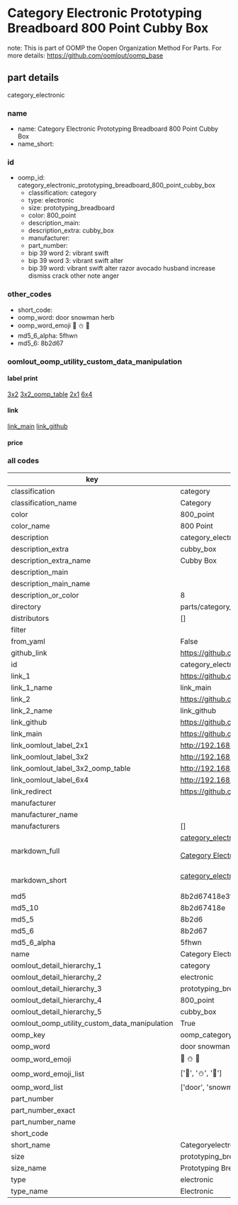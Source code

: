 # Category Electronic Prototyping Breadboard 800 Point Cubby Box  

note: This is part of OOMP the Oopen Organization Method For Parts. For more details: https://github.com/oomlout/oomp_base

##  part details
  



category_electronic



### name
* name: Category Electronic Prototyping Breadboard 800 Point Cubby Box
* name_short: 
### id
* oomp_id: category_electronic_prototyping_breadboard_800_point_cubby_box
  * classification: category
  * type: electronic
  * size: prototyping_breadboard
  * color: 800_point
  * description_main: 
  * description_extra: cubby_box
  * manufacturer: 
  * part_number: 
  * bip 39 word 2: vibrant swift
  * bip 39 word 3: vibrant swift alter
  * bip 39 word: vibrant swift alter razor avocado husband increase dismiss crack other note anger

### other_codes
* short_code: 
* oomp_word: door snowman herb
* oomp_word_emoji :door: :snowman: :herb:
* md5_6_alpha: 5fhwn
* md5_6: 8b2d67






### oomlout_oomp_utility_custom_data_manipulation
#### label print
[3x2](http://192.168.1.245:1112/?label=oomp%205fhwn)
[3x2_oomp_table](http://192.168.1.108:1112/?label=oomp%205fhwn)
[2x1](http://192.168.1.242:1112/?label=oomp%205fhwn)
[6x4](http://192.168.1.55:1112/?label=oomp%205fhwn)    

#### link

[link_main](https://github.com/oomlout/oomlout_oomp_version_1_messy/tree/main/parts/category_electronic_prototyping_breadboard_800_point_cubby_box) [link_github](https://github.com/oomlout/oomlout_oomp_version_1_messy/tree/main/parts/category_electronic_prototyping_breadboard_800_point_cubby_box)                             

#### price







### all codes 
| key | value |  
| --- | --- |  
| classification | category |  
| classification_name | Category |  
| color | 800_point |  
| color_name | 800 Point |  
| description | category_electronic |  
| description_extra | cubby_box |  
| description_extra_name | Cubby Box |  
| description_main |  |  
| description_main_name |  |  
| description_or_color | 8  |  
| directory | parts/category_electronic_prototyping_breadboard_800_point_cubby_box |  
| distributors | [] |  
| filter |  |  
| from_yaml | False |  
| github_link | https://github.com/oomlout/oomlout_oomp_part_src/tree/main/parts/category_electronic_prototyping_breadboard_800_point_cubby_box |  
| id | category_electronic_prototyping_breadboard_800_point_cubby_box |  
| link_1 | https://github.com/oomlout/oomlout_oomp_version_1_messy/tree/main/parts/category_electronic_prototyping_breadboard_800_point_cubby_box |  
| link_1_name | link_main |  
| link_2 | https://github.com/oomlout/oomlout_oomp_version_1_messy/tree/main/parts/category_electronic_prototyping_breadboard_800_point_cubby_box |  
| link_2_name | link_github |  
| link_github | https://github.com/oomlout/oomlout_oomp_version_1_messy/tree/main/parts/category_electronic_prototyping_breadboard_800_point_cubby_box |  
| link_main | https://github.com/oomlout/oomlout_oomp_version_1_messy/tree/main/parts/category_electronic_prototyping_breadboard_800_point_cubby_box |  
| link_oomlout_label_2x1 | http://192.168.1.242:1112/?label=oomp%205fhwn |  
| link_oomlout_label_3x2 | http://192.168.1.245:1112/?label=oomp%205fhwn |  
| link_oomlout_label_3x2_oomp_table | http://192.168.1.108:1112/?label=oomp%205fhwn |  
| link_oomlout_label_6x4 | http://192.168.1.55:1112/?label=oomp%205fhwn |  
| link_redirect | https://github.com/oomlout/oomlout_oomp_version_1_messy/tree/main/parts/category_electronic_prototyping_breadboard_800_point_cubby_box |  
| manufacturer |  |  
| manufacturer_name |  |  
| manufacturers | [] |  
| markdown_full | [category_electronic_prototyping_breadboard_800_point_cubby_box](none)<br>[](none)<br>[Category Electronic Prototyping Breadboard 800 Point Cubby Box](none)<br><br> |  
| markdown_short | [category_electronic_prototyping_breadboard_800_point_cubby_box](none)<br><br> |  
| md5 | 8b2d67418e3f4e55bf87fb2a0ef6f79b |  
| md5_10 | 8b2d67418e |  
| md5_5 | 8b2d6 |  
| md5_6 | 8b2d67 |  
| md5_6_alpha | 5fhwn |  
| name | Category Electronic Prototyping Breadboard 800 Point Cubby Box |  
| oomlout_detail_hierarchy_1 | category |  
| oomlout_detail_hierarchy_2 | electronic |  
| oomlout_detail_hierarchy_3 | prototyping_breadboard |  
| oomlout_detail_hierarchy_4 | 800_point |  
| oomlout_detail_hierarchy_5 | cubby_box |  
| oomlout_oomp_utility_custom_data_manipulation | True |  
| oomp_key | oomp_category_electronic_prototyping_breadboard_800_point_cubby_box |  
| oomp_word | door snowman herb |  
| oomp_word_emoji | :door: :snowman: :herb: |  
| oomp_word_emoji_list | [':door:', ':snowman:', ':herb:'] |  
| oomp_word_list | ['door', 'snowman', 'herb'] |  
| part_number |  |  
| part_number_exact |  |  
| part_number_name |  |  
| short_code |  |  
| short_name | Categoryelectronic |  
| size | prototyping_breadboard |  
| size_name | Prototyping Breadboard |  
| type | electronic |  
| type_name | Electronic |  
